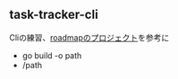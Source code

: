 ## task-tracker-cli
Cliの練習、[roadmapのプロジェクト](https://roadmap.sh/projects/task-tracker)を参考に

- go build -o path 
- /path <command>